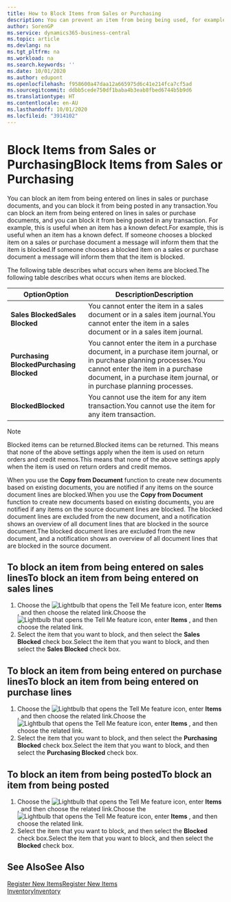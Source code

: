 ```yaml
---
title: How to Block Items from Sales or Purchasing
description: You can prevent an item from being being used, for example, on sales or purchase documents.
author: SorenGP
ms.service: dynamics365-business-central
ms.topic: article
ms.devlang: na
ms.tgt_pltfrm: na
ms.workload: na
ms.search.keywords: ''
ms.date: 10/01/2020
ms.author: edupont
ms.openlocfilehash: f958600a47daa12a665975d6c41e214fca7cf5ad
ms.sourcegitcommit: ddbb5cede750df1baba4b3eab8fbed6744b5b9d6
ms.translationtype: HT
ms.contentlocale: en-AU
ms.lasthandoff: 10/01/2020
ms.locfileid: "3914102"
---
```

# <a name="block-items-from-sales-or-purchasing"></a><span data-ttu-id="755f7-103">Block Items from Sales or Purchasing</span><span class="sxs-lookup"><span data-stu-id="755f7-103">Block Items from Sales or Purchasing</span></span>
<span data-ttu-id="755f7-104">You can block an item from being entered on lines in sales or purchase documents, and you can block it from being posted in any transaction.</span><span class="sxs-lookup"><span data-stu-id="755f7-104">You can block an item from being entered on lines in sales or purchase documents, and you can block it from being posted in any transaction.</span></span> <span data-ttu-id="755f7-105">For example, this is useful when an item has a known defect.</span><span class="sxs-lookup"><span data-stu-id="755f7-105">For example, this is useful when an item has a known defect.</span></span> <span data-ttu-id="755f7-106">If someone chooses a blocked item on a sales or purchase document a message will inform them that the item is blocked.</span><span class="sxs-lookup"><span data-stu-id="755f7-106">If someone chooses a blocked item on a sales or purchase document a message will inform them that the item is blocked.</span></span>

<span data-ttu-id="755f7-107">The following table describes what occurs when items are blocked.</span><span class="sxs-lookup"><span data-stu-id="755f7-107">The following table describes what occurs when items are blocked.</span></span>  

|<span data-ttu-id="755f7-108">Option</span><span class="sxs-lookup"><span data-stu-id="755f7-108">Option</span></span>|<span data-ttu-id="755f7-109">Description</span><span class="sxs-lookup"><span data-stu-id="755f7-109">Description</span></span>|  
|--------------------|------------|  
|<span data-ttu-id="755f7-110">**Sales Blocked**</span><span class="sxs-lookup"><span data-stu-id="755f7-110">**Sales Blocked**</span></span>|<span data-ttu-id="755f7-111">You cannot enter the item in a sales document or in a sales item journal.</span><span class="sxs-lookup"><span data-stu-id="755f7-111">You cannot enter the item in a sales document or in a sales item journal.</span></span>|  
|<span data-ttu-id="755f7-112">**Purchasing Blocked**</span><span class="sxs-lookup"><span data-stu-id="755f7-112">**Purchasing Blocked**</span></span>|<span data-ttu-id="755f7-113">You cannot enter the item in a purchase document, in a purchase item journal, or in purchase planning processes.</span><span class="sxs-lookup"><span data-stu-id="755f7-113">You cannot enter the item in a purchase document, in a purchase item journal, or in purchase planning processes.</span></span>|  
|<span data-ttu-id="755f7-114">**Blocked**</span><span class="sxs-lookup"><span data-stu-id="755f7-114">**Blocked**</span></span>|<span data-ttu-id="755f7-115">You cannot use the item for any item transaction.</span><span class="sxs-lookup"><span data-stu-id="755f7-115">You cannot use the item for any item transaction.</span></span>|  

> [!NOTE]
> <span data-ttu-id="755f7-116">Blocked items can be returned.</span><span class="sxs-lookup"><span data-stu-id="755f7-116">Blocked items can be returned.</span></span> <span data-ttu-id="755f7-117">This means that none of the above settings apply when the item is used on return orders and credit memos.</span><span class="sxs-lookup"><span data-stu-id="755f7-117">This means that none of the above settings apply when the item is used on return orders and credit memos.</span></span>

<span data-ttu-id="755f7-118">When you use the **Copy from Document** function to create new documents based on existing documents, you are notified if any items on the source document lines are blocked.</span><span class="sxs-lookup"><span data-stu-id="755f7-118">When you use the **Copy from Document** function to create new documents based on existing documents, you are notified if any items on the source document lines are blocked.</span></span> <span data-ttu-id="755f7-119">The blocked document lines are excluded from the new document, and a notification shows an overview of all document lines that are blocked in the source document.</span><span class="sxs-lookup"><span data-stu-id="755f7-119">The blocked document lines are excluded from the new document, and a notification shows an overview of all document lines that are blocked in the source document.</span></span>

## <a name="to-block-an-item-from-being-entered-on-sales-lines"></a><span data-ttu-id="755f7-120">To block an item from being entered on sales lines</span><span class="sxs-lookup"><span data-stu-id="755f7-120">To block an item from being entered on sales lines</span></span>  
1.  <span data-ttu-id="755f7-121">Choose the ![Lightbulb that opens the Tell Me feature](media/ui-search/search_small.png "Tell me what you want to do") icon, enter **Items** , and then choose the related link.</span><span class="sxs-lookup"><span data-stu-id="755f7-121">Choose the ![Lightbulb that opens the Tell Me feature](media/ui-search/search_small.png "Tell me what you want to do") icon, enter **Items** , and then choose the related link.</span></span>  
2.  <span data-ttu-id="755f7-122">Select the item that you want to block, and then select the **Sales Blocked** check box.</span><span class="sxs-lookup"><span data-stu-id="755f7-122">Select the item that you want to block, and then select the **Sales Blocked** check box.</span></span>  

## <a name="to-block-an-item-from-being-entered-on-purchase-lines"></a><span data-ttu-id="755f7-123">To block an item from being entered on purchase lines</span><span class="sxs-lookup"><span data-stu-id="755f7-123">To block an item from being entered on purchase lines</span></span>  
1.  <span data-ttu-id="755f7-124">Choose the ![Lightbulb that opens the Tell Me feature](media/ui-search/search_small.png "Tell me what you want to do") icon, enter **Items** , and then choose the related link.</span><span class="sxs-lookup"><span data-stu-id="755f7-124">Choose the ![Lightbulb that opens the Tell Me feature](media/ui-search/search_small.png "Tell me what you want to do") icon, enter **Items** , and then choose the related link.</span></span>  
2.  <span data-ttu-id="755f7-125">Select the item that you want to block, and then select the **Purchasing Blocked** check box.</span><span class="sxs-lookup"><span data-stu-id="755f7-125">Select the item that you want to block, and then select the **Purchasing Blocked** check box.</span></span>  

## <a name="to-block-an-item-from-being-posted"></a><span data-ttu-id="755f7-126">To block an item from being posted</span><span class="sxs-lookup"><span data-stu-id="755f7-126">To block an item from being posted</span></span>
1. <span data-ttu-id="755f7-127">Choose the ![Lightbulb that opens the Tell Me feature](media/ui-search/search_small.png "Tell me what you want to do") icon, enter **Items** , and then choose the related link.</span><span class="sxs-lookup"><span data-stu-id="755f7-127">Choose the ![Lightbulb that opens the Tell Me feature](media/ui-search/search_small.png "Tell me what you want to do") icon, enter **Items** , and then choose the related link.</span></span>
2. <span data-ttu-id="755f7-128">Select the item that you want to block, and then select the **Blocked** check box.</span><span class="sxs-lookup"><span data-stu-id="755f7-128">Select the item that you want to block, and then select the **Blocked** check box.</span></span>

## <a name="see-also"></a><span data-ttu-id="755f7-129">See Also</span><span class="sxs-lookup"><span data-stu-id="755f7-129">See Also</span></span>  
[<span data-ttu-id="755f7-130">Register New Items</span><span class="sxs-lookup"><span data-stu-id="755f7-130">Register New Items</span></span>](inventory-how-register-new-items.md)  
[<span data-ttu-id="755f7-131">Inventory</span><span class="sxs-lookup"><span data-stu-id="755f7-131">Inventory</span></span>](inventory-manage-inventory.md)  
